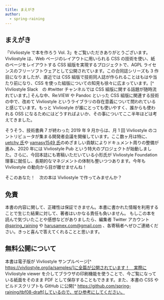 ```yaml
---
title: まえがき
author:
  - spring-raining
---
```


## まえがき

「Vivliostyle で本を作ろう Vol. 3」をご覧いただきありがとうございます。Vivliostyle は、Web ページのレイアウトに用いられる CSS の技術を使い、紙のページをレイアウトする CSS 組版を実現するプロジェクトで、AGPL ライセンスのフリーソフトウェアとして公開されています。この合同誌シリーズも 3 作目になりましたが、直近では CSS 組版で技術同人誌が作られることはもはや当たり前になり、CSS を使った組版についての知見も徐々に広まっています。[^ Vivliostyle Slack　の #twitter チャンネルでは CSS 組版に関する話題が随時流れています。] そんな中、Re:VIEW や Pandoc といった CSS 組版に関連する技術の中で、改めて Vivliostyle というライブラリの存在意義について問われていると感じています。もっと Vivliostyle が誰にとっても使いやすく、誰からも使われる OSS になるためにはどうすればよいか、その事についてここ半年ほどは考えてきました。

そうそう、技術書典 7 が終わった 2019 年 9 月からは、月 1 回 Vivliostyle のコントリビュータが集まる開発者会議を開催しています。ここ数ヶ月は特に、[uetchy 氏](https://github.com/uetchy)や [yamasy1549 氏](https://github.com/yamasy1549)のめざましい貢献によりドキュメント周りの整備が進み、2020 年には Vivliostyle Pub という特大のプロジェクトが始動しました。さらに、今回本誌にも寄稿いただいている小形氏が Vivliostyle Foundation 理事に就任し、長期的なマネジメントの体制も整いつつあります。今年も Vivliostyle の動向から目が離せませんね！

そこのあなた！　次の本は Vivliostyle で作ってみませんか？

<div class="page-break"></div>

## 免責

本書の内容に関して、正確性は保証できません。本書に書かれた情報を利用することで生じた結果に対して、著者はいかなる責任も負いません。
もしこの本を読んで気づいたことや感想などがありましたら、編集者 Twitter アカウント [@spring_raining](https://twetter.com/spring_raining) や [harusamex.com@gmail.com](mailto:harusamex.com@gmail.com) 、各寄稿者へぜひご連絡ください。きっと喜んで答えてくれることと思います。

## 無料公開について

本書は電子版が Vivliostyle サンプルページ[^ https://vivliostyle.org/ja/samples/]に全篇が公開されています！　実際に Vivliostyle viewer を介してブラウザの印刷機能を使うことで、今ご覧になっている紙面をそのまま PDF として保存することもできます。また、本書の CSS やビルドスクリプトも GitHub に公開[^ https://github.com/spring-raining/tbf08-draft]しているので、ぜひ参考にしてください。
